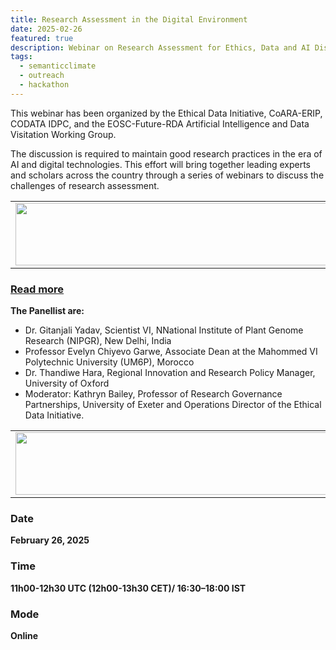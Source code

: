 ```yaml
---
title: Research Assessment in the Digital Environment
date: 2025-02-26
featured: true
description: Webinar on Research Assessment for Ethics, Data and AI Discussion Series 
tags:
  - semanticclimate
  - outreach
  - hackathon
---
```


This webinar has been organized by the Ethical Data Initiative, CoARA-ERIP, CODATA IDPC, and the EOSC-Future-RDA Artificial Intelligence and Data Visitation Working Group. 

The discussion is required to maintain good research practices in the era of AI and digital technologies. This effort will bring together leading experts and scholars across the country through a series of webinars to discuss the challenges of research assessment. 

<table>
  <tr>
    <td>
      <img src='{{ "/static/img/events_all/research_webinar1.jpg" | url }}' width="500" height="100">
    </td>
  </tr>
</table>

### [Read more](https://ethicaldatainitiative.org/2025/02/09/research-assessment-in-the-digital-environment/)

**The Panellist are:** 
- Dr. Gitanjali Yadav, Scientist VI, NNational Institute of Plant Genome Research (NIPGR), New Delhi, India
- Professor Evelyn Chiyevo Garwe, Associate Dean at the Mahommed VI Polytechnic University (UM6P), Morocco
- Dr. Thandiwe Hara, Regional Innovation and Research Policy Manager, University of Oxford 
- Moderator: Kathryn Bailey,  Professor of Research Governance Partnerships, University of Exeter and Operations Director of the Ethical Data Initiative.

<table>
  <tr>
    <td>
      <img src='{{ "/static/img/events_all/research_webinar2.jpg" | url }}' width="500" height="100">
    </td>
  </tr>
</table>

### Date

**February 26, 2025**

### Time

**11h00-12h30 UTC (12h00-13h30 CET)/  16:30–18:00 IST**

### Mode

**Online**